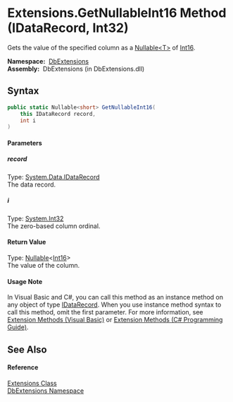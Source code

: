 Extensions.GetNullableInt16 Method (IDataRecord, Int32)
=======================================================
Gets the value of the specified column as a [Nullable&lt;T>][1] of [Int16][2].

  **Namespace:**  [DbExtensions][3]  
  **Assembly:**  DbExtensions (in DbExtensions.dll)

Syntax
------

```csharp
public static Nullable<short> GetNullableInt16(
	this IDataRecord record,
	int i
)
```

#### Parameters

##### *record*
Type: [System.Data.IDataRecord][4]  
The data record.

##### *i*
Type: [System.Int32][5]  
The zero-based column ordinal.

#### Return Value
Type: [Nullable][1]&lt;[Int16][2]>  
The value of the column.
#### Usage Note
In Visual Basic and C#, you can call this method as an instance method on any object of type [IDataRecord][4]. When you use instance method syntax to call this method, omit the first parameter. For more information, see [Extension Methods (Visual Basic)][6] or [Extension Methods (C# Programming Guide)][7].

See Also
--------

#### Reference
[Extensions Class][8]  
[DbExtensions Namespace][3]  

[1]: http://msdn.microsoft.com/en-us/library/b3h38hb0
[2]: http://msdn.microsoft.com/en-us/library/e07e6fds
[3]: ../README.md
[4]: http://msdn.microsoft.com/en-us/library/93wb1heh
[5]: http://msdn.microsoft.com/en-us/library/td2s409d
[6]: http://msdn.microsoft.com/en-us/library/bb384936.aspx
[7]: http://msdn.microsoft.com/en-us/library/bb383977.aspx
[8]: README.md